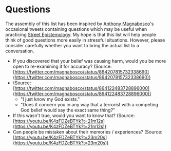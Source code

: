 # Questions

The assembly of this list has been inspired by [Anthony Magnabosco](https://www.youtube.com/user/magnabosco210)'s occasional tweets containing questions which may be useful when practicing [Street Epistemology](https://streetepistemology.com). My hope is that this list will help people think of good questions more easily in stressful situations. However, please consider carefully whether you want to bring the actual list to a conversation.

- If you discovered that your belief was causing harm, would you be more open to re-examining it for accuracy? (Source: [https://twitter.com/magnabosco/status/864207815732338690](https://twitter.com/magnabosco/status/864207815732338690))
- (Source: [https://twitter.com/magnabosco/status/864122483728896000](https://twitter.com/magnabosco/status/864122483728896000))
  - "I just know my God exists."
  - "Does it concern you in any way that a terrorist with a competing God belief would say the exact same thing?"
- If this wasn't true, would you want to know that? (Source: [https://youtu.be/K4zFDZeBTYk?t=21m12s](https://youtu.be/K4zFDZeBTYk?t=21m12s))
- Can people be mistaken about their memories / experiences? (Source: [https://youtu.be/K4zFDZeBTYk?t=23m20s](https://youtu.be/K4zFDZeBTYk?t=23m20s))
